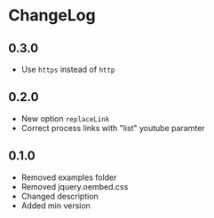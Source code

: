 ChangeLog
==============

0.3.0
-----
* Use `https` instead of `http`

0.2.0
-----
* New option `replaceLink`
* Correct process links with "list" youtube paramter

0.1.0
-----
* Removed examples folder
* Removed jquery.oembed.css
* Changed description
* Added min version